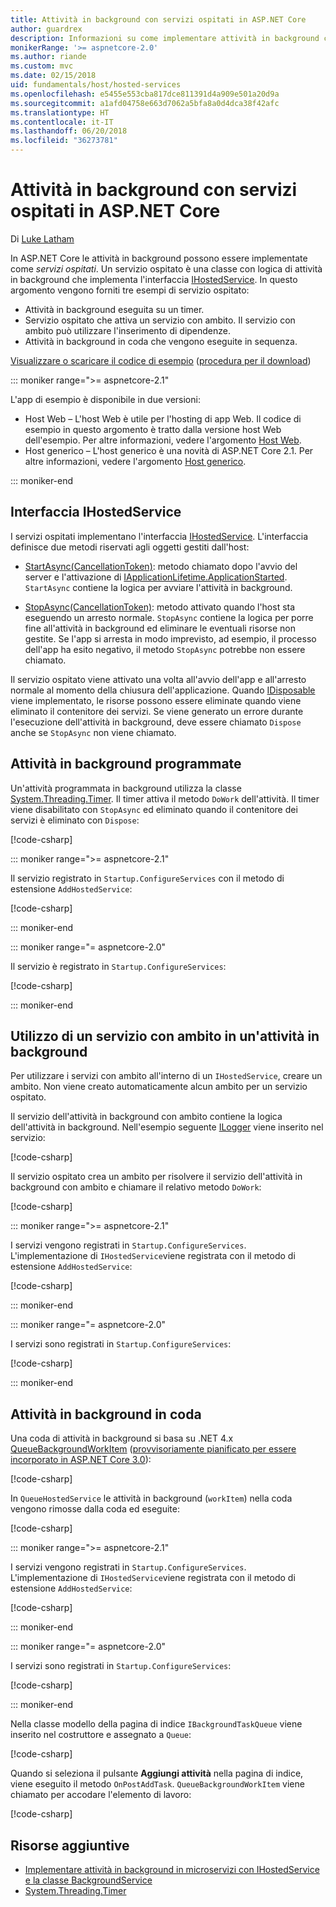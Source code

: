 ```yaml
---
title: Attività in background con servizi ospitati in ASP.NET Core
author: guardrex
description: Informazioni su come implementare attività in background con servizi ospitati in ASP.NET Core.
monikerRange: '>= aspnetcore-2.0'
ms.author: riande
ms.custom: mvc
ms.date: 02/15/2018
uid: fundamentals/host/hosted-services
ms.openlocfilehash: e5455e553cba817dce811391d4a909e501a20d9a
ms.sourcegitcommit: a1afd04758e663d7062a5bfa8a0d4dca38f42afc
ms.translationtype: HT
ms.contentlocale: it-IT
ms.lasthandoff: 06/20/2018
ms.locfileid: "36273781"
---
```

# <a name="background-tasks-with-hosted-services-in-aspnet-core"></a>Attività in background con servizi ospitati in ASP.NET Core

Di [Luke Latham](https://github.com/guardrex)

In ASP.NET Core le attività in background possono essere implementate come *servizi ospitati*. Un servizio ospitato è una classe con logica di attività in background che implementa l'interfaccia [IHostedService](/dotnet/api/microsoft.extensions.hosting.ihostedservice). In questo argomento vengono forniti tre esempi di servizio ospitato:

* Attività in background eseguita su un timer.
* Servizio ospitato che attiva un servizio con ambito. Il servizio con ambito può utilizzare l'inserimento di dipendenze.
* Attività in background in coda che vengono eseguite in sequenza.

[Visualizzare o scaricare il codice di esempio](https://github.com/aspnet/Docs/tree/master/aspnetcore/fundamentals/host/hosted-services/samples/) ([procedura per il download](xref:tutorials/index#how-to-download-a-sample))

::: moniker range=">= aspnetcore-2.1"

L'app di esempio è disponibile in due versioni:

* Host Web &ndash; L'host Web è utile per l'hosting di app Web. Il codice di esempio in questo argomento è tratto dalla versione host Web dell'esempio. Per altre informazioni, vedere l'argomento [Host Web](xref:fundamentals/host/web-host).
* Host generico &ndash; L'host generico è una novità di ASP.NET Core 2.1. Per altre informazioni, vedere l'argomento [Host generico](xref:fundamentals/host/generic-host).

::: moniker-end

## <a name="ihostedservice-interface"></a>Interfaccia IHostedService

I servizi ospitati implementano l'interfaccia [IHostedService](/dotnet/api/microsoft.extensions.hosting.ihostedservice). L'interfaccia definisce due metodi riservati agli oggetti gestiti dall'host:

* [StartAsync(CancellationToken)](/dotnet/api/microsoft.extensions.hosting.ihostedservice.startasync): metodo chiamato dopo l'avvio del server e l'attivazione di [IApplicationLifetime.ApplicationStarted](/dotnet/api/microsoft.aspnetcore.hosting.iapplicationlifetime.applicationstarted). `StartAsync` contiene la logica per avviare l'attività in background.

* [StopAsync(CancellationToken)](/dotnet/api/microsoft.extensions.hosting.ihostedservice.stopasync): metodo attivato quando l'host sta eseguendo un arresto normale. `StopAsync` contiene la logica per porre fine all'attività in background ed eliminare le eventuali risorse non gestite. Se l'app si arresta in modo imprevisto, ad esempio, il processo dell'app ha esito negativo, il metodo `StopAsync` potrebbe non essere chiamato.

Il servizio ospitato viene attivato una volta all'avvio dell'app e all'arresto normale al momento della chiusura dell'applicazione. Quando [IDisposable](/dotnet/api/system.idisposable) viene implementato, le risorse possono essere eliminate quando viene eliminato il contenitore dei servizi. Se viene generato un errore durante l'esecuzione dell'attività in background, deve essere chiamato `Dispose` anche se `StopAsync` non viene chiamato.

## <a name="timed-background-tasks"></a>Attività in background programmate

Un'attività programmata in background utilizza la classe [System.Threading.Timer](/dotnet/api/system.threading.timer). Il timer attiva il metodo `DoWork` dell'attività. Il timer viene disabilitato con `StopAsync` ed eliminato quando il contenitore dei servizi è eliminato con `Dispose`:

[!code-csharp[](hosted-services/samples/2.x/BackgroundTasksSample-WebHost/Services/TimedHostedService.cs?name=snippet1&highlight=15-16,30,37)]

::: moniker range=">= aspnetcore-2.1"

Il servizio registrato in `Startup.ConfigureServices` con il metodo di estensione `AddHostedService`:

[!code-csharp[](hosted-services/samples/2.x/BackgroundTasksSample-WebHost/Startup.cs?name=snippet1)]

::: moniker-end

::: moniker range="= aspnetcore-2.0"

Il servizio è registrato in `Startup.ConfigureServices`:

[!code-csharp[](hosted-services/samples-snapshot/2.x/BackgroundTasksSample-WebHost/Startup.cs?name=snippet1)]

::: moniker-end

## <a name="consuming-a-scoped-service-in-a-background-task"></a>Utilizzo di un servizio con ambito in un'attività in background

Per utilizzare i servizi con ambito all'interno di un `IHostedService`, creare un ambito. Non viene creato automaticamente alcun ambito per un servizio ospitato.

Il servizio dell'attività in background con ambito contiene la logica dell'attività in background. Nell'esempio seguente [ILogger](/dotnet/api/microsoft.extensions.logging.ilogger) viene inserito nel servizio:

[!code-csharp[](hosted-services/samples/2.x/BackgroundTasksSample-WebHost/Services/ScopedProcessingService.cs?name=snippet1)]

Il servizio ospitato crea un ambito per risolvere il servizio dell'attività in background con ambito e chiamare il relativo metodo `DoWork`:

[!code-csharp[](hosted-services/samples/2.x/BackgroundTasksSample-WebHost/Services/ConsumeScopedServiceHostedService.cs?name=snippet1&highlight=29-36)]

::: moniker range=">= aspnetcore-2.1"

I servizi vengono registrati in `Startup.ConfigureServices`. L'implementazione di `IHostedService`viene registrata con il metodo di estensione `AddHostedService`:

[!code-csharp[](hosted-services/samples/2.x/BackgroundTasksSample-WebHost/Startup.cs?name=snippet2)]

::: moniker-end

::: moniker range="= aspnetcore-2.0"

I servizi sono registrati in `Startup.ConfigureServices`:

[!code-csharp[](hosted-services/samples-snapshot/2.x/BackgroundTasksSample-WebHost/Startup.cs?name=snippet2)]

::: moniker-end

## <a name="queued-background-tasks"></a>Attività in background in coda

Una coda di attività in background si basa su .NET 4.x [QueueBackgroundWorkItem](/dotnet/api/system.web.hosting.hostingenvironment.queuebackgroundworkitem) ([provvisoriamente pianificato per essere incorporato in ASP.NET Core 3.0](https://github.com/aspnet/Hosting/issues/1280)):

[!code-csharp[](hosted-services/samples/2.x/BackgroundTasksSample-WebHost/Services/BackgroundTaskQueue.cs?name=snippet1)]

In `QueueHostedService` le attività in background (`workItem`) nella coda vengono rimosse dalla coda ed eseguite:

[!code-csharp[](hosted-services/samples/2.x/BackgroundTasksSample-WebHost/Services/QueuedHostedService.cs?name=snippet1&highlight=30-31,35)]

::: moniker range=">= aspnetcore-2.1"

I servizi vengono registrati in `Startup.ConfigureServices`. L'implementazione di `IHostedService`viene registrata con il metodo di estensione `AddHostedService`:

[!code-csharp[](hosted-services/samples/2.x/BackgroundTasksSample-WebHost/Startup.cs?name=snippet3)]

::: moniker-end

::: moniker range="= aspnetcore-2.0"

I servizi sono registrati in `Startup.ConfigureServices`:

[!code-csharp[](hosted-services/samples-snapshot/2.x/BackgroundTasksSample-WebHost/Startup.cs?name=snippet3)]

::: moniker-end

Nella classe modello della pagina di indice `IBackgroundTaskQueue` viene inserito nel costruttore e assegnato a `Queue`:

[!code-csharp[](hosted-services/samples/2.x/BackgroundTasksSample-WebHost/Pages/Index.cshtml.cs?name=snippet1)]

Quando si seleziona il pulsante **Aggiungi attività** nella pagina di indice, viene eseguito il metodo `OnPostAddTask`. `QueueBackgroundWorkItem` viene chiamato per accodare l'elemento di lavoro:

[!code-csharp[](hosted-services/samples/2.x/BackgroundTasksSample-WebHost/Pages/Index.cshtml.cs?name=snippet2)]

## <a name="additional-resources"></a>Risorse aggiuntive

* [Implementare attività in background in microservizi con IHostedService e la classe BackgroundService](/dotnet/standard/microservices-architecture/multi-container-microservice-net-applications/background-tasks-with-ihostedservice)
* [System.Threading.Timer](/dotnet/api/system.threading.timer)
